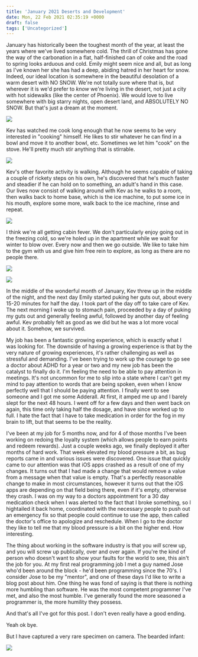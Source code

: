 ```yaml
---
title: 'January 2021 Deserts and Development'
date: Mon, 22 Feb 2021 02:35:19 +0000
draft: false
tags: ['Uncategorized']
---
```


January has historically been the toughest month of the year, at least the years where we've lived somewhere cold. The thrill of Christmas has gone the way of the carbonation in a flat, half-finished can of coke and the road to spring looks arduous and cold. Emily might seem nice and all, but as long as I've known her she has had a deep, abiding hatred in her heart for snow. Indeed, our ideal location is somewhere in the beautiful desolation of a warm desert with NO SNOW. We're not totally sure where that is, but wherever it is we'd prefer to _know_ we're living in the desert, not just a city with hot sidewalks (like the center of Phoenix). We would love to live somewhere with big starry nights, open desert land, and ABSOLUTELY NO SNOW. But that's just a dream at the moment.

![](https://dallincoons.files.wordpress.com/2021/02/img_4144.jpg?w=768)

Kev has watched me cook long enough that he now seems to be very interested in "cooking" himself. He likes to stir whatever he can find in a bowl and move it to another bowl, etc. Sometimes we let him "cook" on the stove. He'll pretty much stir anything that is stirrable.

![](https://dallincoons.files.wordpress.com/2021/02/img_9049-animation.gif?w=360)

Kev's other favorite activity is walking. Although he seems capable of taking a couple of rickety steps on his own, he's discovered that he's much faster and steadier if he can hold on to something, an adult's hand in this case. Our lives now consist of walking around with Kev as he walks to a room, then walks back to home base, which is the ice machine, to put some ice in his mouth, explore some more, walk back to the ice machine, rinse and repeat.

![](https://dallincoons.files.wordpress.com/2021/02/img_4273.jpg?w=768)

I think we're all getting cabin fever. We don't particularly enjoy going out in the freezing cold, so we're holed up in the apartment while we wait for winter to blow over. Every now and then we go outside. We like to take him to the gym with us and give him free rein to explore, as long as there are no people there.

![](https://dallincoons.files.wordpress.com/2021/02/img_9109.jpg?w=768)

![](https://dallincoons.files.wordpress.com/2021/02/img_4212.jpg?w=768)

In the middle of the wonderful month of January, Kev threw up in the middle of the night, and the next day Emily started puking her guts out, about every 15-20 minutes for half the day. I took part of the day off to take care of Kev. The next morning I woke up to stomach pain, proceeded by a day of puking my guts out and generally feeling awful, followed by another day of feeling awful. Kev probably felt as good as we did but he was a lot more vocal about it. Somehow, we survived.

My job has been a fantastic growing experience, which is exactly what I was looking for. The downside of having a growing experience is that by the very nature of growing experiences, it's rather challenging as well as stressful and demanding. I've been trying to work up the courage to go see a doctor about ADHD for a year or two and my new job has been the catalyst to finally do it. I'm feeling the need to be able to pay attention in meetings. It's not uncommon for me to slip into a state where I can't get my mind to pay attention to words that are being spoken, even when I know perfectly well that I should be paying attention. I finally went to see someone and I got me some Adderall. At first, it amped me up and I barely slept for the next 48 hours. I went off for a few days and then went back on again, this time only taking half the dosage, and have since worked up to full. I hate the fact that I have to take medication in order for the fog in my brain to lift, but that seems to be the reality.

I've been at my job for 5 months now, and for 4 of those months I've been working on redoing the loyalty system (which allows people to earn points and redeem rewards). Just a couple weeks ago, we finally deployed it after months of hard work. That week elevated my blood pressure a bit, as bug reports came in and various issues were discovered. One issue that quickly came to our attention was that iOS apps crashed as a result of one of my changes. It turns out that I had made a change that would remove a value from a message when that value is empty. That's a perfectly reasonable change to make in most circumstances, however it turns out that the iOS apps are depending on that field being there, even if it's empty, otherwise they crash. I was on my way to a doctors appointment for a 30 day medication check when I was alerted to the fact that I broke something, so I hightailed it back home, coordinated with the necessary people to push out an emergency fix so that people could continue to use the app, then called the doctor's office to apologize and reschedule. When I go to the doctor they like to tell me that my blood pressure is a bit on the higher end. How interesting.

The thing about working in the software industry is that you _will_ screw up, and you will screw up publically, over and over again. If you're the kind of person who doesn't want to show your faults for the world to see, this ain't the job for you. At my first real programming job I met a guy named Jose who'd been around the block - he'd been programming since the 70's. I consider Jose to be my "mentor", and one of these days I'd like to write a blog post about him. One thing he was fond of saying is that there is nothing more humbling than software. He was the most competent programmer I've met, and also the most humble. I've generally found the more seasoned a programmer is, the more humility they possess.

And that's all I've got for this post. I don't even really have a good ending.

Yeah ok bye.

But I have captured a very rare specimen on camera. The bearded infant:

![](https://dallincoons.files.wordpress.com/2021/02/img_8992.jpg?w=768)
